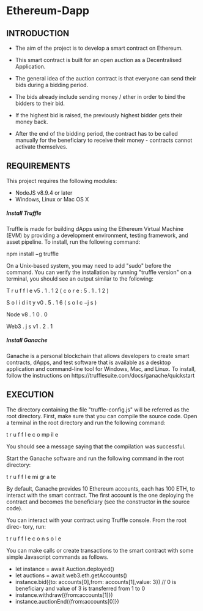 # Ethereum-Dapp


INTRODUCTION
------------


 * The aim of the project is to develop a smart contract on Ethereum.
 
 * This smart contract is built for an open auction as a Decentralised Application.
 
 * The general idea of the auction contract is that everyone can send their bids during a bidding period.
 
 * The bids already include sending money / ether in order to bind the bidders to their bid.
 
 * If the highest bid is raised, the previously highest bidder gets their money back.
   
 * After the end of the bidding period, the contract has to be called manually for the beneficiary to receive their money - contracts cannot activate themselves. 



REQUIREMENTS
------------

This project requires the following modules:

 * NodeJS v8.9.4 or later
 * Windows,  Linux or Mac OS X 
 
 <h5>Install Truffle</h5>  
 Truffle is made for building dApps using the Ethereum Virtual Machine (EVM) by providing a development environment, testing framework, and asset pipeline. To  install, run the following command: 

npm  install −g truffle 
 
On a Unix-based system, you may need to add "sudo" before the command. 
You can verify the installation by running "truffle version" on a terminal, you 
should see an output similar to the following: 

T r u f f l e  v5 . 1 . 1 2 ( c o r e :  5 . 1 . 1 2 ) 

S o l i d i t y  v0 . 5 . 1 6   ( s o l c −j s ) 

Node v8 . 1 0 . 0 

Web3 . j s  v1 . 2 . 1 
 
 
<h5>Install Ganache</h5>
Ganache is a personal blockchain that allows developers to create smart contracts, dApps, and test software that is available as a desktop application  and command-line  tool  for  Windows,  Mac,  and  Linux.  To  install, follow the instructions on https://trufflesuite.com/docs/ganache/quickstart 
 
 
 
 EXECUTION
------------
The directory containing the file "truffle-config.js" will be referred as the  root  directory. First, make sure that  you can compile the source code. Open a terminal in the root directory and run the following command: 

t r u f f l e    c o mp il e

You should see a message saying that the compilation was successful. 

Start the Ganache software and run the following command in the root directory: 

t r u f f l e    mi gr a  te 

By default, Ganache provides 10 Ethereum accounts, each has 100 ETH, to interact with the smart contract.  The first account is the one deploying the contract and becomes the beneficiary (see the constructor in the source code). 
 
You can interact with your contract using Truffle console. From the root direc- 
tory, run: 

t r u f f l e   c o n s o l e 


You can make calls or create transactions to the smart contract with some simple Javascript commands as follows. 



* let instance = await Auction.deployed()
* let auctions = await web3.eth.getAccounts()
* instance.bid({to: accounts[0],from: accounts[1],value: 3})   // 0 is beneficiary and value of 3 is transferred from 1 to 0
* instance.withdraw({from:accounts[1]})
* instance.auctionEnd({from:accounts[0]})



















 
